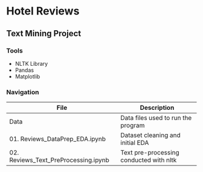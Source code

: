 # Hotel Reviews
## Text Mining Project

### Tools
* NLTK Library
* Pandas
* Matplotlib



### Navigation
| File        | Description |
| ----------- | ----------- |
| Data      | Data files used to run the program  |
| 01. Reviews_DataPrep_EDA.ipynb   | Dataset cleaning and initial EDA |
| 02. Reviews_Text_PreProcessing.ipynb | Text pre-processing conducted with nltk |
